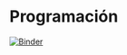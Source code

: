 # Programación
[![Binder](https://mybinder.org/badge_logo.svg)](https://mybinder.org/v2/gh/PenelopeG29/programacion/master)
